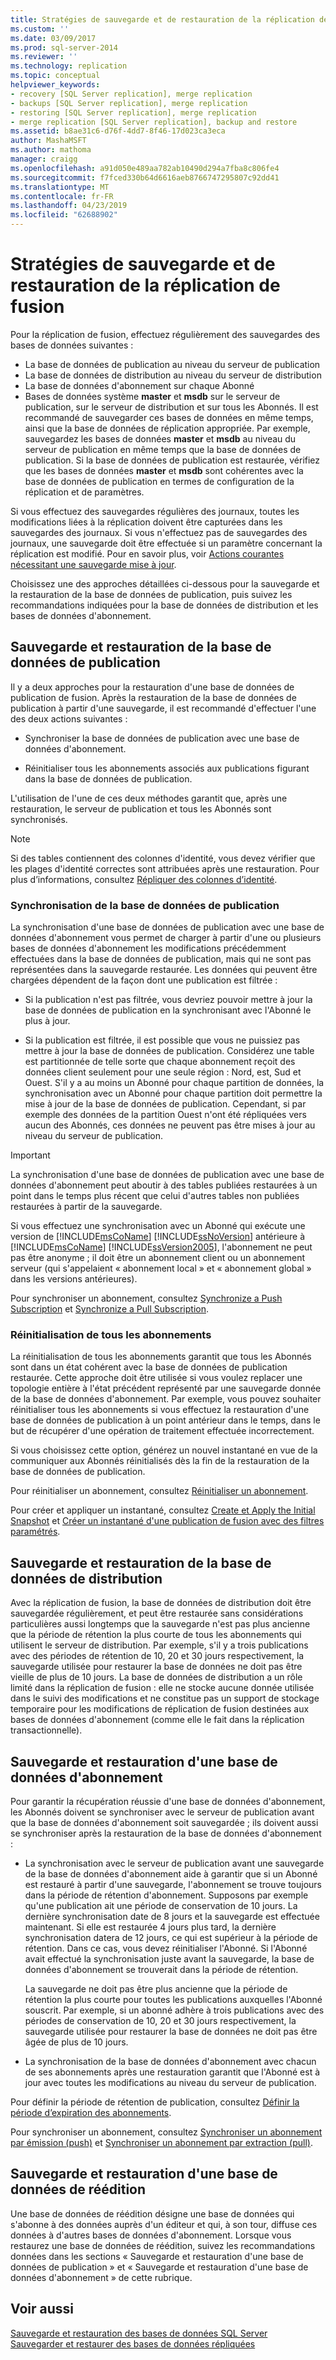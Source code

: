 ```yaml
---
title: Stratégies de sauvegarde et de restauration de la réplication de fusion | Microsoft Docs
ms.custom: ''
ms.date: 03/09/2017
ms.prod: sql-server-2014
ms.reviewer: ''
ms.technology: replication
ms.topic: conceptual
helpviewer_keywords:
- recovery [SQL Server replication], merge replication
- backups [SQL Server replication], merge replication
- restoring [SQL Server replication], merge replication
- merge replication [SQL Server replication], backup and restore
ms.assetid: b8ae31c6-d76f-4dd7-8f46-17d023ca3eca
author: MashaMSFT
ms.author: mathoma
manager: craigg
ms.openlocfilehash: a91d050e489aa782ab10490d294a7fba8c806fe4
ms.sourcegitcommit: f7fced330b64d6616aeb8766747295807c92dd41
ms.translationtype: MT
ms.contentlocale: fr-FR
ms.lasthandoff: 04/23/2019
ms.locfileid: "62688902"
---
```

# <a name="strategies-for-backing-up-and-restoring-merge-replication"></a>Stratégies de sauvegarde et de restauration de la réplication de fusion
  Pour la réplication de fusion, effectuez régulièrement des sauvegardes des bases de données suivantes :  
  
-   La base de données de publication au niveau du serveur de publication   
-   La base de données de distribution au niveau du serveur de distribution    
-   La base de données d'abonnement sur chaque Abonné    
-   Bases de données système **master** et **msdb** sur le serveur de publication, sur le serveur de distribution et sur tous les Abonnés. Il est recommandé de sauvegarder ces bases de données en même temps, ainsi que la base de données de réplication appropriée. Par exemple, sauvegardez les bases de données **master** et **msdb** au niveau du serveur de publication en même temps que la base de données de publication. Si la base de données de publication est restaurée, vérifiez que les bases de données **master** et **msdb** sont cohérentes avec la base de données de publication en termes de configuration de la réplication et de paramètres.  
  
 Si vous effectuez des sauvegardes régulières des journaux, toutes les modifications liées à la réplication doivent être capturées dans les sauvegardes des journaux. Si vous n'effectuez pas de sauvegardes des journaux, une sauvegarde doit être effectuée si un paramètre concernant la réplication est modifié. Pour en savoir plus, voir [Actions courantes nécessitant une sauvegarde mise à jour](common-actions-requiring-an-updated-backup.md).  
  
 Choisissez une des approches détaillées ci-dessous pour la sauvegarde et la restauration de la base de données de publication, puis suivez les recommandations indiquées pour la base de données de distribution et les bases de données d'abonnement.  
  
## <a name="backing-up-and-restoring-the-publication-database"></a>Sauvegarde et restauration de la base de données de publication  
 Il y a deux approches pour la restauration d'une base de données de publication de fusion. Après la restauration de la base de données de publication à partir d'une sauvegarde, il est recommandé d'effectuer l'une des deux actions suivantes :  
  
-   Synchroniser la base de données de publication avec une base de données d'abonnement.  
  
-   Réinitialiser tous les abonnements associés aux publications figurant dans la base de données de publication.  
  
 L'utilisation de l'une de ces deux méthodes garantit que, après une restauration, le serveur de publication et tous les Abonnés sont synchronisés.  
  
> [!NOTE]  
>  Si des tables contiennent des colonnes d'identité, vous devez vérifier que les plages d'identité correctes sont attribuées après une restauration. Pour plus d’informations, consultez [ Répliquer des colonnes d’identité](../publish/replicate-identity-columns.md).  
  
### <a name="synchronizing-the-publication-database"></a>Synchronisation de la base de données de publication  
 La synchronisation d'une base de données de publication avec une base de données d'abonnement vous permet de charger à partir d'une ou plusieurs bases de données d'abonnement les modifications précédemment effectuées dans la base de données de publication, mais qui ne sont pas représentées dans la sauvegarde restaurée. Les données qui peuvent être chargées dépendent de la façon dont une publication est filtrée :  
  
-   Si la publication n'est pas filtrée, vous devriez pouvoir mettre à jour la base de données de publication en la synchronisant avec l'Abonné le plus à jour.  
  
-   Si la publication est filtrée, il est possible que vous ne puissiez pas mettre à jour la base de données de publication. Considérez une table est partitionnée de telle sorte que chaque abonnement reçoit des données client seulement pour une seule région : Nord, est, Sud et Ouest. S'il y a au moins un Abonné pour chaque partition de données, la synchronisation avec un Abonné pour chaque partition doit permettre la mise à jour de la base de données de publication. Cependant, si par exemple des données de la partition Ouest n'ont été répliquées vers aucun des Abonnés, ces données ne peuvent pas être mises à jour au niveau du serveur de publication.  
  
> [!IMPORTANT]  
>  La synchronisation d'une base de données de publication avec une base de données d'abonnement peut aboutir à des tables publiées restaurées à un point dans le temps plus récent que celui d'autres tables non publiées restaurées à partir de la sauvegarde.  
  
 Si vous effectuez une synchronisation avec un Abonné qui exécute une version de [!INCLUDE[msCoName](../../../includes/msconame-md.md)] [!INCLUDE[ssNoVersion](../../../includes/ssnoversion-md.md)] antérieure à [!INCLUDE[msCoName](../../../includes/msconame-md.md)] [!INCLUDE[ssVersion2005](../../../includes/ssversion2005-md.md)], l'abonnement ne peut pas être anonyme ; il doit être un abonnement client ou un abonnement serveur (qui s'appelaient « abonnement local » et « abonnement global » dans les versions antérieures).  
  
 Pour synchroniser un abonnement, consultez [Synchronize a Push Subscription](../synchronize-a-push-subscription.md) et [Synchronize a Pull Subscription](../synchronize-a-pull-subscription.md).  
  
### <a name="reinitializing-all-subscriptions"></a>Réinitialisation de tous les abonnements  
 La réinitialisation de tous les abonnements garantit que tous les Abonnés sont dans un état cohérent avec la base de données de publication restaurée. Cette approche doit être utilisée si vous voulez replacer une topologie entière à l'état précédent représenté par une sauvegarde donnée de la base de données d'abonnement. Par exemple, vous pouvez souhaiter réinitialiser tous les abonnements si vous effectuez la restauration d'une base de données de publication à un point antérieur dans le temps, dans le but de récupérer d'une opération de traitement effectuée incorrectement.  
  
 Si vous choisissez cette option, générez un nouvel instantané en vue de la communiquer aux Abonnés réinitialisés dès la fin de la restauration de la base de données de publication.  
  
 Pour réinitialiser un abonnement, consultez [Réinitialiser un abonnement](../reinitialize-a-subscription.md).  
  
 Pour créer et appliquer un instantané, consultez [Create et Apply the Initial Snapshot](../create-and-apply-the-initial-snapshot.md) et [Créer un instantané d'une publication de fusion avec des filtres paramétrés](../create-a-snapshot-for-a-merge-publication-with-parameterized-filters.md).  
  
## <a name="backing-up-and-restoring-the-distribution-database"></a>Sauvegarde et restauration de la base de données de distribution  
 Avec la réplication de fusion, la base de données de distribution doit être sauvegardée régulièrement, et peut être restaurée sans considérations particulières aussi longtemps que la sauvegarde n'est pas plus ancienne que la période de rétention la plus courte de tous les abonnements qui utilisent le serveur de distribution. Par exemple, s'il y a trois publications avec des périodes de rétention de 10, 20 et 30 jours respectivement, la sauvegarde utilisée pour restaurer la base de données ne doit pas être vieille de plus de 10 jours. La base de données de distribution a un rôle limité dans la réplication de fusion : elle ne stocke aucune donnée utilisée dans le suivi des modifications et ne constitue pas un support de stockage temporaire pour les modifications de réplication de fusion destinées aux bases de données d'abonnement (comme elle le fait dans la réplication transactionnelle).  
  
## <a name="backing-up-and-restoring-a-subscription-database"></a>Sauvegarde et restauration d'une base de données d'abonnement  
 Pour garantir la récupération réussie d'une base de données d'abonnement, les Abonnés doivent se synchroniser avec le serveur de publication avant que la base de données d'abonnement soit sauvegardée ; ils doivent aussi se synchroniser après la restauration de la base de données d'abonnement :  
  
-   La synchronisation avec le serveur de publication avant une sauvegarde de la base de données d'abonnement aide à garantir que si un Abonné est restauré à partir d'une sauvegarde, l'abonnement se trouve toujours dans la période de rétention d'abonnement. Supposons par exemple qu'une publication ait une période de conservation de 10 jours. La dernière synchronisation date de 8 jours et la sauvegarde est effectuée maintenant. Si elle est restaurée 4 jours plus tard, la dernière synchronisation datera de 12 jours, ce qui est supérieur à la période de rétention. Dans ce cas, vous devez réinitialiser l'Abonné. Si l'Abonné avait effectué la synchronisation juste avant la sauvegarde, la base de données d'abonnement se trouverait dans la période de rétention.  
  
     La sauvegarde ne doit pas être plus ancienne que la période de rétention la plus courte pour toutes les publications auxquelles l'Abonné souscrit. Par exemple, si un abonné adhère à trois publications avec des périodes de conservation de 10, 20 et 30 jours respectivement, la sauvegarde utilisée pour restaurer la base de données ne doit pas être âgée de plus de 10 jours.  
  
-   La synchronisation de la base de données d'abonnement avec chacun de ses abonnements après une restauration garantit que l'Abonné est à jour avec toutes les modifications au niveau du serveur de publication.  
  
 Pour définir la période de rétention de publication, consultez [Définir la période d’expiration des abonnements](../publish/set-the-expiration-period-for-subscriptions.md).  
  
 Pour synchroniser un abonnement, consultez [Synchroniser un abonnement par émission (push)](../synchronize-a-push-subscription.md) et [Synchroniser un abonnement par extraction (pull)](../synchronize-a-pull-subscription.md).  
  
## <a name="backing-up-and-restoring-a-republishing-database"></a>Sauvegarde et restauration d'une base de données de réédition  
 Une base de données de réédition désigne une base de données qui s'abonne à des données auprès d'un éditeur et qui, à son tour, diffuse ces données à d'autres bases de données d'abonnement. Lorsque vous restaurez une base de données de réédition, suivez les recommandations données dans les sections « Sauvegarde et restauration d'une base de données de publication » et « Sauvegarde et restauration d'une base de données d'abonnement » de cette rubrique.  
  
## <a name="see-also"></a>Voir aussi  
 [Sauvegarde et restauration des bases de données SQL Server](../../backup-restore/back-up-and-restore-of-sql-server-databases.md)   
 [Sauvegarder et restaurer des bases de données répliquées](back-up-and-restore-replicated-databases.md)  
  
  
